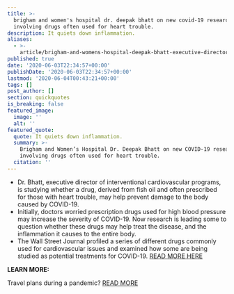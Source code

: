```yaml
---
title: >-
  brigham and women's hospital dr. deepak bhatt on new covid-19 research
  involving drugs often used for heart trouble.
description: It quiets down inflammation.
aliases:
  - >-
    article/brigham-and-womens-hospital-deepak-bhatt-executive-director-of-interventional-cardiovascular-programs-on-new-research-on-covid-19-involving-drugs-often-used-for-heart-trouble/
published: true
date: '2020-06-03T22:34:57+00:00'
publishDate: '2020-06-03T22:34:57+00:00'
lastmod: '2020-06-04T00:43:21+00:00'
tags: []
post_author: []
section: quickquotes
is_breaking: false
featured_image:
  image: ''
  alt: ''
featured_quote:
  quote: It quiets down inflammation.
  summary: >-
    Brigham and Women’s Hospital Dr. Deepak Bhatt on new COVID-19 research
    involving drugs often used for heart trouble.
  citation: ''
---
```

*   Dr. Bhatt, executive director of interventional cardiovascular programs, is studying whether a drug, derived from fish oil and often prescribed for those with heart trouble, may help prevent damage to the body caused by COVID-19.
*   Initially, doctors worried prescription drugs used for high blood pressure may increase the severity of COVID-19. Now research is leading some to question whether these drugs may help treat the disease, and the inflammation it causes to the entire body.
*   The Wall Street Journal profiled a series of different drugs commonly used for cardiovascular issues and examined how some are being studied as potential treatments for COVID-19. [READ MORE HERE](\"https://www.wsj.com/articles/heart-drugs-show-promise-with-covid-19-complications-11591102632\")

**LEARN MORE:** 

Travel plans during a pandemic? [READ MORE](\"https://smarthernews.com/covid-19-air-travel/\")
